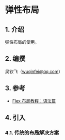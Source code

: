  # 弹性布局

## 1. 介绍

弹性布局的使用。

## 2. 编撰

吴钦飞（wuqinfei@qq.com）

## 3. 参考

* [Flex 布局教程：语法篇](http://www.ruanyifeng.com/blog/2015/07/flex-grammar.html)

## 4. 引入

### 4.1. 传统的布局解决方案